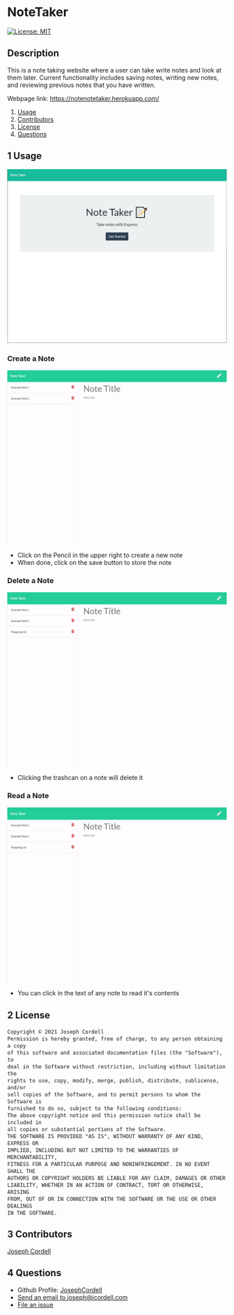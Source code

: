 # NoteTaker

[![License: MIT](https://img.shields.io/badge/License-MIT-yellow.svg)](https://opensource.org/licenses/MIT)

## Description
This is a note taking website where a user can take write notes and look at them later. Current functionality includes saving notes, writing new notes, and reviewing previous notes that you have written. 

Webpage link: https://notenotetaker.herokuapp.com/

1. [Usage](#1-usage)
2. [Contributors](#2-Contributors)
3. [License](#3-license)
4. [Questions](#4-questions)

## 1 Usage

![webpage](./public/assets/images/welcome.jpg)

### Create a Note

![noteCreation](./public/assets/images/new_note.gif)

- Click on the Pencil in the upper right to create a new note
- When done, click on the save button to store the note

### Delete a Note

![noteDelete](./public/assets/images/delete_note.gif)

- Clicking the trashcan on a note will delete it

### Read a Note

![noteRead](./public/assets/images/read_note.gif)

- You can click in the text of any note to read it's contents




## 2 License 
    Copyright © 2021 Joseph Cordell
    Permission is hereby granted, free of charge, to any person obtaining a copy
    of this software and associated documentation files (the "Software"), to 
    deal in the Software without restriction, including without limitation the 
    rights to use, copy, modify, merge, publish, distribute, sublicense, and/or
    sell copies of the Software, and to permit persons to whom the Software is
    furnished to do so, subject to the following conditions:
    The above copyright notice and this permission notice shall be included in
    all copies or substantial portions of the Software.
    THE SOFTWARE IS PROVIDED "AS IS", WITHOUT WARRANTY OF ANY KIND, EXPRESS OR
    IMPLIED, INCLUDING BUT NOT LIMITED TO THE WARRANTIES OF MERCHANTABILITY,
    FITNESS FOR A PARTICULAR PURPOSE AND NONINFRINGEMENT. IN NO EVENT SHALL THE
    AUTHORS OR COPYRIGHT HOLDERS BE LIABLE FOR ANY CLAIM, DAMAGES OR OTHER
    LIABILITY, WHETHER IN AN ACTION OF CONTRACT, TORT OR OTHERWISE, ARISING
    FROM, OUT OF OR IN CONNECTION WITH THE SOFTWARE OR THE USE OR OTHER DEALINGS
    IN THE SOFTWARE.

## 3 Contributors
[Joseph Cordell](github.com/josephcordell)

## 4 Questions 
- Github Profile: [JosephCordell](github.com/josephcordell)
- [Send an email to joseph@jcordell.com](mailto:joseph@jcordell.com)
- [File an issue](github.com/josephcordell/README_Generator/issues)
